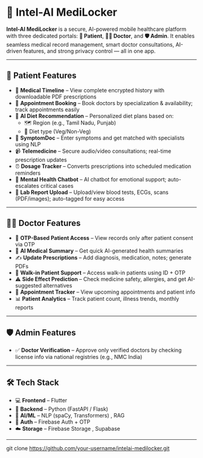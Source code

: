 # 🧠 Intel-AI MediLocker

**Intel-AI MediLocker** is a secure, AI-powered mobile healthcare platform with three dedicated portals: **👤 Patient**, **👨‍⚕️ Doctor**, and **🛡️ Admin**. It enables seamless medical record management, smart doctor consultations, AI-driven features, and strong privacy control — all in one app.

---

## 👤 Patient Features

- 📜 **Medical Timeline** – View complete encrypted history with downloadable PDF prescriptions  
- 📅 **Appointment Booking** – Book doctors by specialization & availability; track appointments easily  
- 🧠 **AI Diet Recommendation** – Personalized diet plans based on:
  - 🗺️ Region (e.g., Tamil Nadu, Punjab)
  - 🥗 Diet type (Veg/Non-Veg)
- 💬 **SymptomDoc** – Enter symptoms and get matched with specialists using NLP  
- 📹 **Telemedicine** – Secure audio/video consultations; real-time prescription updates  
- ⏰ **Dosage Tracker** – Converts prescriptions into scheduled medication reminders  
- 🧘 **Mental Health Chatbot** – AI chatbot for emotional support; auto-escalates critical cases  
- 🧾 **Lab Report Upload** – Upload/view blood tests, ECGs, scans (PDF/images); auto-tagged for easy access

---

## 👨‍⚕️ Doctor Features

- 🔐 **OTP-Based Patient Access** – View records only after patient consent via OTP  
- 📄 **AI Medical Summary** – Get quick AI-generated health summaries  
- ✍️ **Update Prescriptions** – Add diagnosis, medication, notes; generate PDFs  
- 🚶 **Walk-in Patient Support** – Access walk-in patients using ID + OTP  
- ⚠️ **Side Effect Prediction** – Check medicine safety, allergies, and get AI-suggested alternatives  
- 📆 **Appointment Tracker** – View upcoming appointments and patient info  
- 📊 **Patient Analytics** – Track patient count, illness trends, monthly reports

---

## 🛡️ Admin Features

- ✅ **Doctor Verification** – Approve only verified doctors by checking license info via national registries (e.g., NMC India)

---

## 🛠 Tech Stack

- 💻 **Frontend** – Flutter  
- 🧠 **Backend** – Python (FastAPI / Flask)  
- 🔎 **AI/ML** – NLP (spaCy, Transformers) , RAG
- 🔐 **Auth** – Firebase Auth + OTP  
- ☁️ **Storage** – Firebase Storage , Supabase

---
git clone https://github.com/your-username/intelai-medilocker.git

